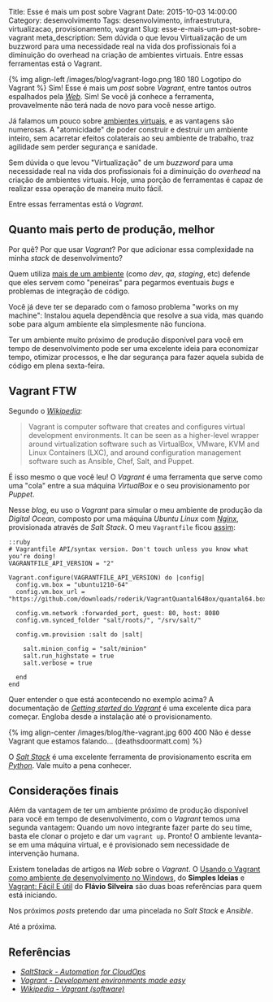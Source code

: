 Title: Esse é mais um post sobre Vagrant
Date: 2015-10-03 14:00:00
Category: desenvolvimento
Tags: desenvolvimento, infraestrutura, virtualizacao, provisionamento, vagrant
Slug: esse-e-mais-um-post-sobre-vagrant
meta_description: Sem dúvida o que levou Virtualização de um buzzword para uma necessidade real na vida dos profissionais foi a diminuição do overhead na criação de ambientes virtuais. Entre essas ferramentas está o Vagrant.


{% img align-left /images/blog/vagrant-logo.png 180 180 Logotipo do Vagrant %}
Sim! Esse é mais um *post* sobre *Vagrant*, entre tantos outros espalhados pela
[*Web*]({tag}web "Leia mais sobre Web"). Sim! Se você já conhece a ferramenta,
provavelmente não terá nada de novo para você nesse artigo.

Já falamos um pouco sobre [ambientes virtuais]({tag}virtualizacao "Leia mais sobre Virtualização"),
e as vantagens são numerosas. A "atomicidade" de poder construir e destruir um
ambiente inteiro, sem acarretar efeitos colaterais ao seu ambiente de trabalho,
traz agilidade sem perder segurança e sanidade.

<!-- PELICAN_END_SUMMARY -->

Sem dúvida o que levou "Virtualização" de um *buzzword* para uma necessidade
real na vida dos profissionais foi a diminuição do *overhead* na criação de
ambientes virtuais. Hoje, uma porção de ferramentas é capaz de realizar essa
operação de maneira muito fácil.

Entre essas ferramentas está o *Vagrant*.


## Quanto mais perto de produção, melhor

Por quê? Por que usar *Vagrant*? Por que adicionar essa complexidade na minha
*stack* de desenvolvimento?

Quem utiliza [mais de um ambiente]({filename}/diferentes-ambientes-development-testing-staging-e-production.md)
(como *dev*, *qa*, *staging*, etc) defende que
eles servem como "peneiras" para pegarmos eventuais *bugs* e problemas de
integração de código.

Você já deve ter se deparado com o famoso problema "works on my machine":
Instalou aquela dependência que resolve a sua vida, mas quando sobe para algum
ambiente ela simplesmente não funciona.

Ter um ambiente muito próximo de produção disponível para você em tempo de
desenvolvimento pode ser uma excelente ideia para economizar tempo, otimizar
processos, e lhe dar segurança para fazer aquela subida de código em plena
sexta-feira.

## Vagrant FTW

Segundo o *[Wikipedia](https://en.wikipedia.org/wiki/Vagrant_%28software%29 "Leia sobre Vagrant")*:

> Vagrant is computer software that creates and configures virtual development environments. It can be seen as a higher-level wrapper around virtualization software such as VirtualBox, VMware, KVM and Linux Containers (LXC), and around configuration management software such as Ansible, Chef, Salt, and Puppet.

É isso mesmo o que você leu! O *Vagrant* é uma ferramenta que serve como uma
"cola" entre a sua máquina *VirtualBox* e o seu provisionamento por *Puppet*.

Nesse *blog*, eu uso o *Vagrant* para simular o meu ambiente de produção da
*Digital Ocean*, composto por uma máquina *Ubuntu Linux* com [*Nginx*]({tag}nginx "Leia mais sobre NGINX"),
provisionada através de *Salt Stack*. O meu `Vagrantfile` ficou [assim](https://raw.githubusercontent.com/kplaube/blog/master/Vagrantfile "Veja no GitHub"):

    ::ruby
    # Vagrantfile API/syntax version. Don't touch unless you know what you're doing!
    VAGRANTFILE_API_VERSION = "2"

    Vagrant.configure(VAGRANTFILE_API_VERSION) do |config|
      config.vm.box = "ubuntu1210-64"
      config.vm.box_url = "https://github.com/downloads/roderik/VagrantQuantal64Box/quantal64.box"

      config.vm.network :forwarded_port, guest: 80, host: 8080
      config.vm.synced_folder "salt/roots/", "/srv/salt/"

      config.vm.provision :salt do |salt|

        salt.minion_config = "salt/minion"
        salt.run_highstate = true
        salt.verbose = true

      end
    end

Quer entender o que está acontecendo no exemplo acima? A documentação de [*Getting started* do *Vagrant*](https://docs.vagrantup.com/v2/getting-started/index.html "Leia a documentação do Vagrant")
é uma excelente dica para começar. Engloba desde a instalação até o provisionamento.

{% img align-center /images/blog/the-vagrant.jpg 600 400 Não é desse Vagrant que estamos falando... (deathsdoormatt.com) %}

O [*Salt Stack*](http://saltstack.com/ "Conheça o SaltStack") é uma excelente
ferramenta de provisionamento escrita em [*Python*]({tag}python "Leia mais sobre Python"). Vale muito a pena conhecer.

## Considerações finais

Além da vantagem de ter um ambiente próximo de produção disponível para você em
tempo de desenvolvimento, com o *Vagrant* temos uma segunda vantagem: Quando um
novo integrante fazer parte do seu time, basta ele clonar o projeto e dar
um `vagrant up`. Pronto! O ambiente levanta-se em uma máquina virtual, e é
provisionado sem necessidade de intervenção humana.

Existem toneladas de artigos na *Web* sobre o *Vagrant*. O [Usando o Vagrant como ambiente de desenvolvimento no Windows](http://simplesideias.com.br/usando-o-vagrant-como-ambiente-de-desenvolvimento-no-windows "Leia o artigo no SimplesIdeias"), do **Simples Ideias** e [Vagrant: Fácil E útil](http://flaviosilveira.com/2012/vagrant-facil-e-util/ "Leia no blog do Flavio") do **Flávio Silveira** são duas boas referências para quem está iniciando.

Nos próximos *posts* pretendo dar uma pincelada no *Salt Stack* e *Ansible*.

Até a próxima.

## Referências

* *[SaltStack - Automation for CloudOps](http://saltstack.com/ "Conheça o Salt Stack")*
* *[Vagrant - Development environments made easy](https://www.vagrantup.com/ "Conheça o Vagrant")*
* *[Wikipedia - Vagrant (software)](https://en.wikipedia.org/wiki/Vagrant_%28software%29 "Leia mais no Wikipedia")*
